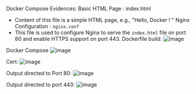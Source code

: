 Docker Compose Evidences:
Basic HTML Page : index.html
- Content of this file is a simple HTML page, e.g., "Hello, Docker ! "
  Nginx Configuration :  `nginx.conf`
- This file is used to configure Nginx to serve the `index.html` file on port 80 and enable HTTPS support on port 443.
Dockerfile build:
![image](https://github.com/user-attachments/assets/47a5264a-eaab-41ce-9924-15b061896e59)

 
Docker Compose
 ![image](https://github.com/user-attachments/assets/9582e0c5-8796-4802-b152-ddbf0fd97e33)


Cert: 
![image](https://github.com/user-attachments/assets/39184491-dcb0-4dd3-ab5e-1e7c77972806)

Output directed to Port 80:
![image](https://github.com/user-attachments/assets/a56dc0f6-30bf-4480-96a2-b866661d2080)

 
Output directed to port 443:
![image](https://github.com/user-attachments/assets/4411df8d-d93c-4222-99b8-1596a35d35c3)
